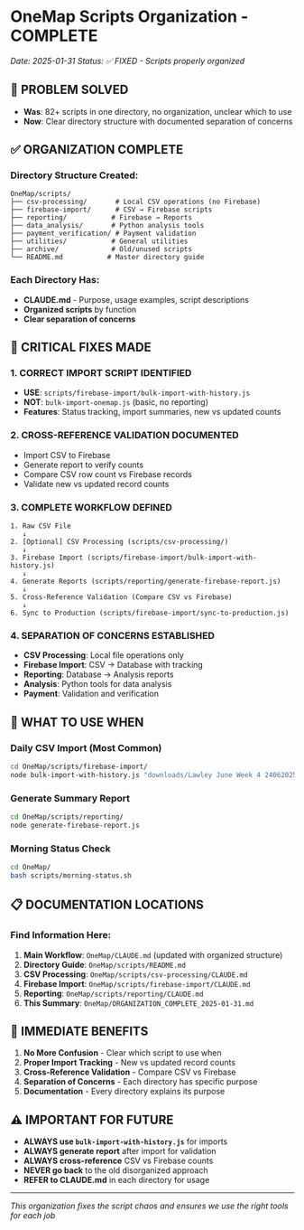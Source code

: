 # OneMap Scripts Organization - COMPLETE
*Date: 2025-01-31*
*Status: ✅ FIXED - Scripts properly organized*

## 🚨 PROBLEM SOLVED
- **Was**: 82+ scripts in one directory, no organization, unclear which to use
- **Now**: Clear directory structure with documented separation of concerns

## ✅ ORGANIZATION COMPLETE

### **Directory Structure Created:**
```
OneMap/scripts/
├── csv-processing/       # Local CSV operations (no Firebase)
├── firebase-import/      # CSV → Firebase scripts  
├── reporting/           # Firebase → Reports
├── data_analysis/       # Python analysis tools
├── payment_verification/ # Payment validation
├── utilities/           # General utilities
├── archive/             # Old/unused scripts
└── README.md           # Master directory guide
```

### **Each Directory Has:**
- **CLAUDE.md** - Purpose, usage examples, script descriptions
- **Organized scripts** by function
- **Clear separation of concerns**

## 🎯 CRITICAL FIXES MADE

### 1. **CORRECT IMPORT SCRIPT IDENTIFIED**
- **USE**: `scripts/firebase-import/bulk-import-with-history.js`
- **NOT**: `bulk-import-onemap.js` (basic, no reporting)
- **Features**: Status tracking, import summaries, new vs updated counts

### 2. **CROSS-REFERENCE VALIDATION DOCUMENTED**
- Import CSV to Firebase
- Generate report to verify counts
- Compare CSV row count vs Firebase records
- Validate new vs updated record counts

### 3. **COMPLETE WORKFLOW DEFINED**
```
1. Raw CSV File
   ↓
2. [Optional] CSV Processing (scripts/csv-processing/)
   ↓
3. Firebase Import (scripts/firebase-import/bulk-import-with-history.js)
   ↓
4. Generate Reports (scripts/reporting/generate-firebase-report.js)
   ↓
5. Cross-Reference Validation (Compare CSV vs Firebase)
   ↓
6. Sync to Production (scripts/firebase-import/sync-to-production.js)
```

### 4. **SEPARATION OF CONCERNS ESTABLISHED**
- **CSV Processing**: Local file operations only
- **Firebase Import**: CSV → Database with tracking
- **Reporting**: Database → Analysis reports
- **Analysis**: Python tools for data analysis
- **Payment**: Validation and verification

## 🔧 WHAT TO USE WHEN

### **Daily CSV Import** (Most Common)
```bash
cd OneMap/scripts/firebase-import/
node bulk-import-with-history.js "downloads/Lawley June Week 4 24062025.csv"
```

### **Generate Summary Report**
```bash
cd OneMap/scripts/reporting/
node generate-firebase-report.js
```

### **Morning Status Check**
```bash
cd OneMap/
bash scripts/morning-status.sh
```

## 📋 DOCUMENTATION LOCATIONS

### **Find Information Here:**
1. **Main Workflow**: `OneMap/CLAUDE.md` (updated with organized structure)
2. **Directory Guide**: `OneMap/scripts/README.md`
3. **CSV Processing**: `OneMap/scripts/csv-processing/CLAUDE.md`
4. **Firebase Import**: `OneMap/scripts/firebase-import/CLAUDE.md`
5. **Reporting**: `OneMap/scripts/reporting/CLAUDE.md`
6. **This Summary**: `OneMap/ORGANIZATION_COMPLETE_2025-01-31.md`

## 🚀 IMMEDIATE BENEFITS

1. **No More Confusion** - Clear which script to use when
2. **Proper Import Tracking** - New vs updated record counts
3. **Cross-Reference Validation** - Compare CSV vs Firebase
4. **Separation of Concerns** - Each directory has specific purpose
5. **Documentation** - Every directory explains its purpose

## ⚠️ IMPORTANT FOR FUTURE

- **ALWAYS use `bulk-import-with-history.js`** for imports
- **ALWAYS generate report** after import for validation
- **ALWAYS cross-reference** CSV vs Firebase counts
- **NEVER go back** to the old disorganized approach
- **REFER to CLAUDE.md** in each directory for usage

---
*This organization fixes the script chaos and ensures we use the right tools for each job*